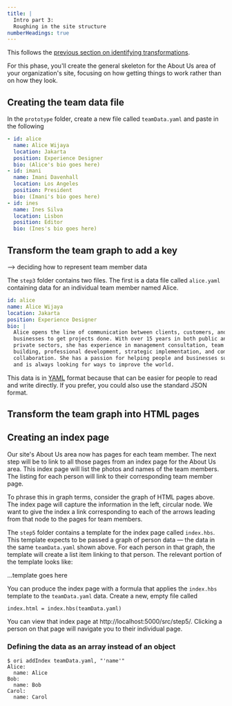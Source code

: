 ```yaml
---
title: |
  Intro part 3:
  Roughing in the site structure
numberHeadings: true
---
```


This follows the [previous section on identifying transformations](intro2.html).

For this phase, you'll create the general skeleton for the About Us area of your organization's site, focusing on how getting things to work rather than on how they look.

## Creating the team data file

In the `prototype` folder, create a new file called `teamData.yaml` and paste in the following

```yaml
- id: alice
  name: Alice Wijaya
  location: Jakarta
  position: Experience Designer
  bio: (Alice's bio goes here)
- id: imani
  name: Imani Davenhall
  location: Los Angeles
  position: President
  bio: (Imani's bio goes here)
- id: ines
  name: Ines Silva
  location: Lisbon
  position: Editor
  bio: (Ines's bio goes here)
```

## Transform the team graph to add a key

--> deciding how to represent team member data

The `step3` folder contains two files. The first is a data file called `alice.yaml` containing data for an individual team member named Alice.

```yaml
id: alice
name: Alice Wijaya
location: Jakarta
position: Experience Designer
bio: |
  Alice opens the line of communication between clients, customers, and
  businesses to get projects done. With over 15 years in both public and
  private sectors, she has experience in management consultation, team
  building, professional development, strategic implementation, and company
  collaboration. She has a passion for helping people and businesses succeed,
  and is always looking for ways to improve the world.
```

This data is in [YAML](https://yaml.org/) format because that can be easier for people to read and write directly. If you prefer, you could also use the standard JSON format.

## Transform the team graph into HTML pages

## Creating an index page

Our site's About Us area now has pages for each team member. The next step will be to link to all those pages from an index page for the About Us area. This index page will list the photos and names of the team members. The listing for each person will link to their corresponding team member page.

To phrase this in graph terms, consider the graph of HTML pages above. The index page will capture the information in the left, circular node. We want to give the index a link corresponding to each of the arrows leading from that node to the pages for team members.

The `step5` folder contains a template for the index page called `index.hbs`. This template expects to be passed a graph of person data — the data in the same `teamData.yaml` shown above. For each person in that graph, the template will create a list item linking to that person. The relevant portion of the template looks like:

...template goes here

You can produce the index page with a formula that applies the `index.hbs` template to the `teamData.yaml` data. Create a new, empty file called

```console
index.html = index.hbs(teamData.yaml)
```

You can view that index page at http://localhost:5000/src/step5/. Clicking a person on that page will navigate you to their individual page.

### Defining the data as an array instead of an object

```console
$ ori addIndex teamData.yaml, "'name'"
Alice:
  name: Alice
Bob:
  name: Bob
Carol:
  name: Carol
```
